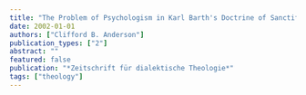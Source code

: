 ```yaml
---
title: "The Problem of Psychologism in Karl Barth's Doctrine of Sanctification"
date: 2002-01-01
authors: ["Clifford B. Anderson"]
publication_types: ["2"]
abstract: ""
featured: false
publication: "*Zeitschrift für dialektische Theologie*"
tags: ["theology"]
---
```


